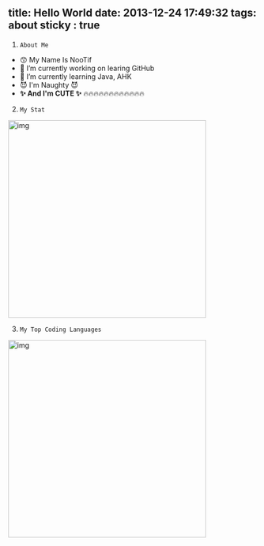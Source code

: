 title: Hello World
date: 2013-12-24 17:49:32
tags: about
sticky : true
---


1. `About Me`

- 😙 My Name Is NooTif
- 🔭 I’m currently working on learing GitHub
- 🌱 I’m currently learning Java, AHK  
- 😈 I'm Naughty 😈
- **✨ And I'm CUTE ✨**
🔥🔥🔥🔥🔥🔥🔥🔥🔥🔥🔥🔥

2. `My Stat`


<style>
img {
  margin-left: 0 ;
  margin-right: auto;
}
</style>
<img src="https://github-readme-stats.vercel.app/api?username=nootifmemoty&show_icons=true&theme=tokyonight&hide_title=true&line_height=32" alt="img" width="400" >

3. `My Top Coding Languages`

<img src="https://github-readme-stats.vercel.app/api/top-langs/?username=nootifmemoty&theme=tokyonight&" alt="img" width="400" >
